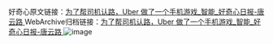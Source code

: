 好奇心原文链接：[为了帮司机认路，Uber 做了一个手机游戏_智能_好奇心日报-唐云路 ](https://www.qdaily.com/articles/10748.html)
WebArchive归档链接：[为了帮司机认路，Uber 做了一个手机游戏_智能_好奇心日报-唐云路 ](http://web.archive.org/web/20190623163202/https://www.qdaily.com/articles/10748.html)
![image](http://ww3.sinaimg.cn/large/007d5XDply1g3wg53hbunj30u02zzkcd)